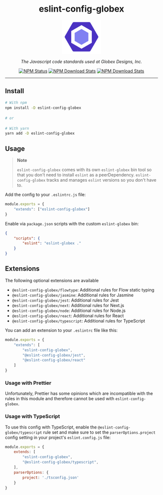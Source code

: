<div align="center">

<h1>eslint-config-globex</h1>

<img alt="eslint-config-globex" src="logo.png" width="128" />

<p><em>The Javascript code standards used at Globex Designs, Inc.</em></p>

<a href="https://www.npmjs.com/package/eslint-config-globex"><img alt="NPM Status" src="https://img.shields.io/npm/v/eslint-config-globex.svg?style=flat"></a>
<a href="https://www.npmtrends.com/eslint-config-globex"><img alt="NPM Download Stats" src="https://img.shields.io/npm/dm/eslint-config-globex.svg?style=flat-square" /></a>
<a href="https://github.com/GlobexDesignsInc/eslint-config-globex/blob/master/LICENSE"><img alt="NPM Download Stats" src="https://img.shields.io/npm/l/eslint-config-globex.svg?style=flat-square" /></a>

</div><hr />

## Install

```sh
# With npm
npm install -D eslint-config-globex

# or

# With yarn
yarn add -D eslint-config-globex
```

## Usage

> **Note**
>
> `eslint-config-globex` comes with its own `eslint-globex` bin tool so that you don't need to install `eslint` as a peerDependency. `eslint-config-globex` tracks and manages `eslint` versions so you don't have to.

Add the config to your `.eslintrc.js` file:

```js
module.exports = {
	"extends": ["eslint-config-globex"]
}
```

Enable via `package.json` scripts with the custom `eslint-globex` bin:

```json
{
	"scripts": {
		"eslint": "eslint-globex ."
	}
}
```

## Extensions

The following optional extensions are available

- `@eslint-config-globex/flowtype`: Additional rules for Flow static typing
- `@eslint-config-globex/jasmine`: Additional rules for Jasmine
- `@eslint-config-globex/jest`: Additional rules for Jest
- `@eslint-config-globex/next`: Additional rules for Next.js
- `@eslint-config-globex/node`: Additional rules for Node.js
- `@eslint-config-globex/react`: Additional rules for React
- `@eslint-config-globex/typescript`: Additional rules for TypeScript

You can add an extension to your `.eslintrc` file like this:

```js
module.exports = {
	"extends": [
		"eslint-config-globex",
		"@eslint-config-globex/jest",
		"@eslint-config-globex/react"
	]
}
```

### Usage with Prettier

Unfortunately, Prettier has some opinions which are incompatible with the rules in this module and therefore cannot be used with `eslint-config-globex`.

### Usage with TypeScript

To use this config with TypeScript, enable the `@eslint-config-globex/typescript` rule set and make sure to set the `parserOptions.project` config setting in your project's `eslint.config.js` file:

```js
module.exports = {
	extends: [
		"eslint-config-globex",
		"@eslint-config-globex/typescript",
	],
	parserOptions: {
		project: './tsconfig.json'
	}
}
```
